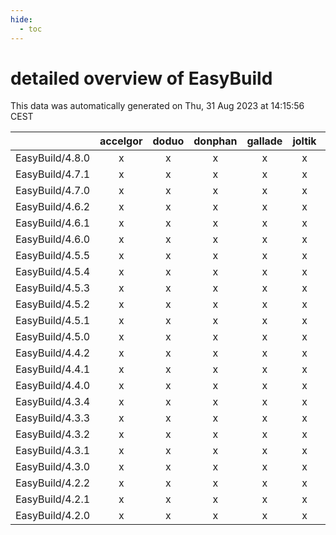 ```yaml
---
hide:
  - toc
---
```


detailed overview of EasyBuild
==============================


This data was automatically generated on Thu, 31 Aug 2023 at 14:15:56 CEST  

| |accelgor|doduo|donphan|gallade|joltik|skitty|swalot|victini|
| :---: | :---: | :---: | :---: | :---: | :---: | :---: | :---: | :---: |
|EasyBuild/4.8.0|x|x|x|x|x|x|x|x|
|EasyBuild/4.7.1|x|x|x|x|x|x|x|x|
|EasyBuild/4.7.0|x|x|x|x|x|x|x|x|
|EasyBuild/4.6.2|x|x|x|x|x|x|x|x|
|EasyBuild/4.6.1|x|x|x|x|x|x|x|x|
|EasyBuild/4.6.0|x|x|x|x|x|x|x|x|
|EasyBuild/4.5.5|x|x|x|x|x|x|x|x|
|EasyBuild/4.5.4|x|x|x|x|x|x|x|x|
|EasyBuild/4.5.3|x|x|x|x|x|x|x|x|
|EasyBuild/4.5.2|x|x|x|x|x|x|x|x|
|EasyBuild/4.5.1|x|x|x|x|x|x|x|x|
|EasyBuild/4.5.0|x|x|x|x|x|x|x|x|
|EasyBuild/4.4.2|x|x|x|x|x|x|x|x|
|EasyBuild/4.4.1|x|x|x|x|x|x|x|x|
|EasyBuild/4.4.0|x|x|x|x|x|x|x|x|
|EasyBuild/4.3.4|x|x|x|x|x|x|x|x|
|EasyBuild/4.3.3|x|x|x|x|x|x|x|x|
|EasyBuild/4.3.2|x|x|x|x|x|x|x|x|
|EasyBuild/4.3.1|x|x|x|x|x|x|x|x|
|EasyBuild/4.3.0|x|x|x|x|x|x|x|x|
|EasyBuild/4.2.2|x|x|x|x|x|x|x|x|
|EasyBuild/4.2.1|x|x|x|x|x|x|x|x|
|EasyBuild/4.2.0|x|x|x|x|x|x|x|x|
